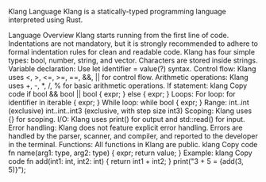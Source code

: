 Klang Language
Klang is a statically-typed programming language interpreted using Rust.

Language Overview
Klang starts running from the first line of code.
Indentations are not mandatory, but it is strongly recommended to adhere to formal indentation rules for clean and readable code.
Klang has four simple types: bool, number, string, and vector. Characters are stored inside strings.
Variable declaration: Use let identifier = value(?) syntax.
Control flow: Klang uses <, >, <=, >=, ==, &&, || for control flow.
Arithmetic operations: Klang uses +, -, *, /, % for basic arithmetic operations.
If statement:
klang
Copy code
if bool && bool || bool {
    expr;
} else {
    expr;
}
Loops:
For loop: for identifier in iterable { expr; }
While loop: while bool { expr; }
Range:
int..int (exclusive)
int..int..int3 (exclusive, with step size int3)
Scoping: Klang uses {} for scoping.
I/O: Klang uses print() for output and std::read() for input.
Error handling: Klang does not feature explicit error handling. Errors are handled by the parser, scanner, and compiler, and reported to the developer in the terminal.
Functions: All functions in Klang are public.
klang
Copy code
fn name(arg1: type, arg2: type) {
    expr;
    return value;
}
Example:
klang
Copy code
fn add(int1: int, int2: int) {
    return int1 + int2;
}
print("3 + 5 = {add(3, 5)}");
